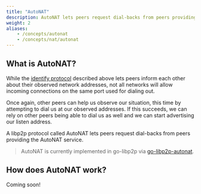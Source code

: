 ```yaml
---
title: "AutoNAT"
description: AutoNAT lets peers request dial-backs from peers providing the AutoNAT service.
weight: 2
aliases:
    - /concepts/autonat
    - /concepts/nat/autonat
---
```


## What is AutoNAT?

While the [identify protocol][spec_identify] described above lets peers inform each other about their observed network addresses, not all networks will allow incoming connections on the same port used for dialing out.

Once again, other peers can help us observe our situation, this time by attempting to dial us at our observed addresses.
If this succeeds, we can rely on other peers being able to dial us as well and we can start advertising our listen address.

A libp2p protocol called AutoNAT lets peers request dial-backs from peers providing the AutoNAT service.

> AutoNAT is currently implemented in go-libp2p via [go-libp2p-autonat](https://github.com/libp2p/go-libp2p/tree/master/p2p/host/autonat).

[spec_identify]: https://github.com/libp2p/specs/tree/master/identify

## How does AutoNAT work?

Coming soon!
